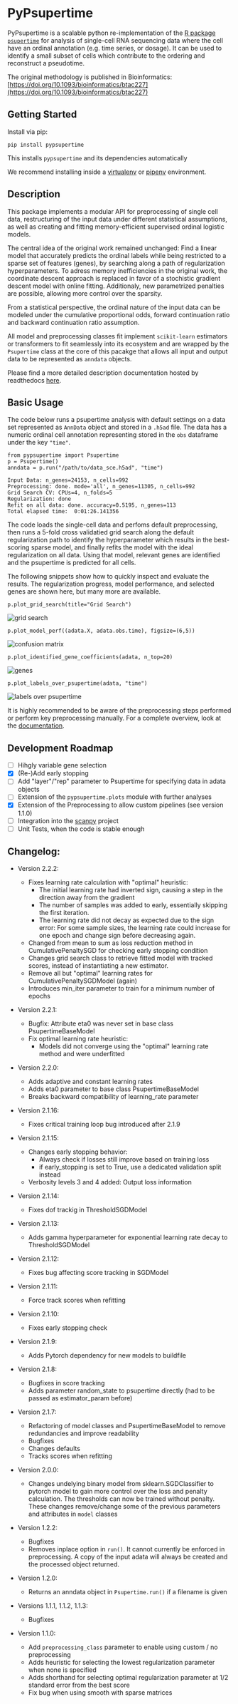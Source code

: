 PyPsupertime
============

PyPsupertime is a scalable python re-implementation of the [R package `psupertime`](https://github.com/wmacnair/psupertime) for analysis of single-cell RNA sequencing data where the cell have an ordinal annotation (e.g. time series, or dosage).
It can be used to identify a small subset of cells which contribute to the ordering and reconstruct a pseudotime.

The original methodology is published in Bioinformatics: [https://doi.org/10.1093/bioinformatics/btac227](https://doi.org/10.1093/bioinformatics/btac227)


Getting Started
---------------

Install via pip:
```
pip install pypsupertime
```

This installs `pypsupertime` and its dependencies automatically

We recommend installing inside a [virtualenv](https://packaging.python.org/en/latest/guides/installing-using-pip-and-virtual-environments/) or [pipenv](https://github.com/pypa/pipenv) environment.


Description
-----------

This package implements a modular API for preprocessing of single cell data, restructuring of the input data under different statistical assumptions, as well as creating and fitting memory-efficient supervised ordinal logistic models.

The central idea of the original work remained unchanged: Find a linear model that accurately predicts the ordinal labels while being restricted to a sparse set of features (genes), by searching along a path of regularization hyperparameters. 
To adress memory inefficiencies in the original work, the coordinate descent approach is replaced in favor of a stochistic gradient descent model with online fitting. 
Additionaly, new parametrized penalties are possible, allowing more control over the sparsity.

From a statistical perspective, the ordinal nature of the input data can be modeled under the cumulative proportional odds, forward continuation ratio and backward continuation ratio assumption.

All model and preprocessing classes fit implement `scikit-learn` estimators or transformers to fit seamlessly into its ecosystem and are wrapped by the `Psupertime` class at the core of this pacakge that allows all input and output data to be represented as `anndata` objects.

Please find a more detailed description documentation hosted by readthedocs [here](https://pypsupertime.readthedocs.io/en/latest/).


Basic Usage
-----------

The code below runs a psupertime analysis with default settings on a data set represented as `AnnData` object and stored in a `.h5ad` file. 
The data has a numeric ordinal cell annotation representing stored in the `obs` dataframe under the key `"time"`.

```
from pypsupertime import Psupertime
p = Psupertime()
anndata = p.run("/path/to/data_sce.h5ad", "time")
```
```
Input Data: n_genes=24153, n_cells=992
Preprocessing: done. mode='all', n_genes=11305, n_cells=992
Grid Search CV: CPUs=4, n_folds=5
Regularization: done   
Refit on all data: done. accuracy=0.5195, n_genes=113
Total elapsed time:  0:01:26.141356
```

The code loads the single-cell data and perfoms default preprocessing, then runs a 5-fold cross validatied grid search along the default regularization path to identify the hyperparameter which results in the best-scoring sparse model, and finally refits the model with the ideal regularization on all data.
Using that model, relevant genes are identified and the psupertime is predicted for all cells.

The following snippets show how to quickly inspect and evaluate the results.
The regularization progress, model performance, and selected genes are shown here, but many more are available.

```
p.plot_grid_search(title="Grid Search")
```
![grid search](docs/images/readme_grid_search.png)

```
p.plot_model_perf((adata.X, adata.obs.time), figsize=(6,5))
```
![confusion matrix](docs/images/readme_confusion_matrix.png)

```
p.plot_identified_gene_coefficients(adata, n_top=20)
```
![genes](docs/images/readme_genes.png)

```
p.plot_labels_over_psupertime(adata, "time")
```
![labels over psupertime](docs/images/readme_labels_over_psupertime.png)

It is highly recommended to be aware of the preprocessing steps performed or perform key preprocessing manually.
For a complete overview, look at the [documentation](https://pypsupertime.readthedocs.io/en/latest/).


Development Roadmap
-------------------

- [ ] Hihgly variable gene selection
- [x] (Re-)Add early stopping
- [ ] Add "layer"/"rep" parameter to Psupertime for specifying data in adata objects 
- [ ] Extension of the `pypsupertime.plots` module with further analyses
- [x] Extension of the Preprocessing to allow custom pipelines (see version 1.1.0)
- [ ] Integration into the [scanpy](https://scanpy.readthedocs.io/en/stable/index.html) project
- [ ] Unit Tests, when the code is stable enough

Changelog:
----------

* Version 2.2.2:
    - Fixes learning rate calculation with "optimal" heuristic:
        * The initial learning rate had inverted sign, causing a step in the direction away from the gradient
        * The number of samples was added to early, essentially skipping the first iteration.
        * The learning rate did not decay as expected due to the sign error: For some sample sizes, 
         the learning rate could increase for one epoch and change sign before decreasing again.
    - Changed from mean to sum as loss reduction method in CumulativePenaltySGD for checking early stopping condition
    - Changes grid search class to retrieve fitted model with tracked scores, instead of instantiating a new estimator.
    - Remove all but "optimal" learning rates for CumulativePenaltySGDModel (again)
    - Introduces min_iter parameter to train for a minimum number of epochs

* Version 2.2.1:
    - Bugfix: Attribute eta0 was never set in base class PsupertimeBaseModel
    - Fix optimal learning rate heuristic: 
        * Models did not converge using the "optimal" learning rate method and were underfitted

* Version 2.2.0:
    - Adds adaptive and constant learning rates
    - Adds eta0 parameter to base class PsupertimeBaseModel
    - Breaks backward compatibility of learning_rate parameter
    
* Version 2.1.16:
    - Fixes critical training loop bug introduced after 2.1.9

* Version 2.1.15:
    - Changes early stopping behavior: 
        * Always check if losses still improve based on training loss
        * if early_stopping is set to True, use a dedicated validation split instead
    - Verbosity levels 3 and 4 added: Output loss information

* Version 2.1.14:
    - Fixes dof trackig in ThresholdSGDModel

* Version 2.1.13:
    - Adds gamma hyperparameter for exponential learning rate decay to ThresholdSGDModel

* Version 2.1.12:
    - Fixes bug affecting score tracking in SGDModel

* Version 2.1.11:
    - Force track scores when refitting

* Version 2.1.10:
    - Fixes early stopping check

* Version 2.1.9:
    - Adds Pytorch dependency for new models to buildfile

* Version 2.1.8:
    - Bugfixes in score tracking
    - Adds parameter random_state to psupertime directly (had to be passed as estimator_param before)

* Version 2.1.7: 
    - Refactoring of model classes and PsupertimeBaseModel to remove redundancies and improve readability
    - Bugfixes
    - Changes defaults
    - Tracks scores when refitting

* Version 2.0.0:
    - Changes undelying binary model from sklearn.SGDClassifier to pytorch model to gain more control over the loss and penalty calculation. 
     The thresholds can now be trained without penalty.
     These changes remove/change some of the previous parameters and attributes in `model` classes

* Version 1.2.2: 
    - Bugfixes
    - Removes inplace option in `run()`. It cannot currently be enforced in preprocessing.
        A copy of the input adata will always be created and the processed object returned.

* Version 1.2.0:
    - Returns an anndata object in `Psupertime.run()` if a filename is given 

* Versions 1.1.1, 1.1.2, 1.1.3: 
    - Bugfixes

* Version 1.1.0: 
    - Add `preprocessing_class` parameter to enable using custom / no preprocessing
    - Adds heuristic for selecting the lowest regularization parameter when none is specified
    - Adds shorthand for selecting optimal regularization parameter at 1/2 standard error from the best score
    - Fix bug when using smooth with sparse matrices
